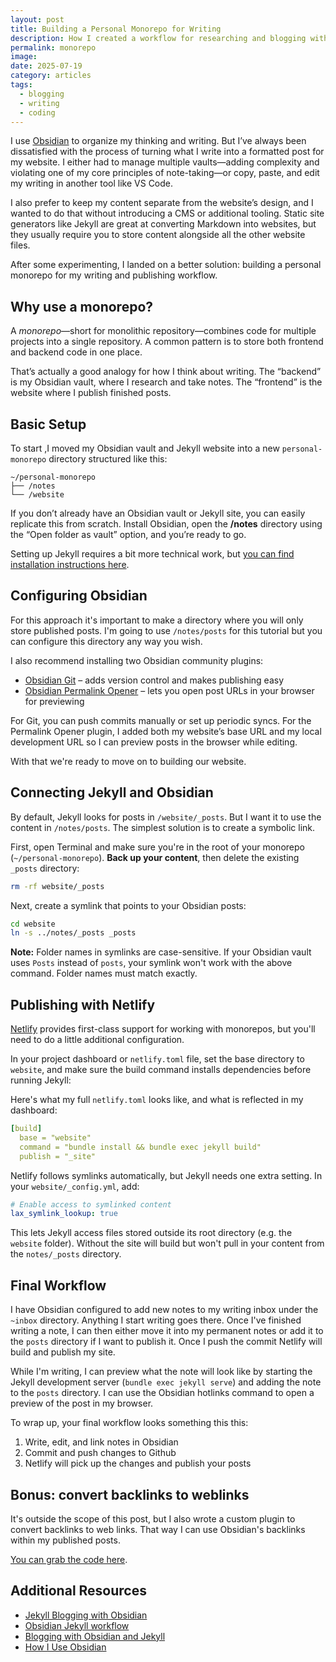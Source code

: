 ```yaml
---
layout: post
title: Building a Personal Monorepo for Writing
description: How I created a workflow for researching and blogging with Obsidian and Jekyll
permalink: monorepo
image:
date: 2025-07-19
category: articles
tags:
  - blogging
  - writing
  - coding
---
```

I use [Obsidian](https://obsidian.md/) to organize my thinking and writing. But I’ve always been dissatisfied with the process of turning what I write into a formatted post for my website. I either had to manage multiple vaults—adding complexity and violating one of my core principles of note-taking—or copy, paste, and edit my writing in another tool like VS Code.

I also prefer to keep my content separate from the website’s design, and I wanted to do that without introducing a CMS or additional tooling. Static site generators like Jekyll are great at converting Markdown into websites, but they usually require you to store content alongside all the other website files.

After some experimenting, I landed on a better solution: building a personal monorepo for my writing and publishing workflow.

## Why use a monorepo?

A _monorepo_—short for monolithic repository—combines code for multiple projects into a single repository. A common pattern is to store both frontend and backend code in one place.

That’s actually a good analogy for how I think about writing. The “backend” is my Obsidian vault, where I research and take notes. The “frontend” is the website where I publish finished posts.

## Basic Setup

To start ,I moved my Obsidian vault and Jekyll website into a new `personal-monorepo` directory structured like this:

```
~/personal-monorepo
├── /notes
└── /website
```

If you don’t already have an Obsidian vault or Jekyll site, you can easily replicate this from scratch. Install Obsidian, open the **/notes** directory using the “Open folder as vault” option, and you’re ready to go. 

Setting up Jekyll requires a bit more technical work, but [you can find installation instructions here](https://jekyllrb.com/docs/installation/).

## Configuring Obsidian

For this approach it's important to make a directory where you will only store published posts. I'm going to use `/notes/posts` for this tutorial but you can configure this directory any way you wish.

I also recommend installing two Obsidian community plugins:
* [Obsidian Git](https://github.com/Vinzent03/obsidian-git) – adds version control and makes publishing easy
* [Obsidian Permalink Opener](https://github.com/kepano/obsidian-permalink-opener) – lets you open post URLs in your browser for previewing

For Git, you can push commits manually or set up periodic syncs. For the Permalink Opener plugin, I added both my website’s base URL and my local development URL so I can preview posts in the browser while editing.

With that we're ready to move on to building our website.

## Connecting Jekyll and Obsidian

By default, Jekyll looks for posts in `/website/_posts`. But I want it to use the content in `/notes/posts`. The simplest solution is to create a symbolic link.

First, open Terminal and make sure you're in the root of your monorepo (`~/personal-monorepo`). **Back up your content**, then delete the existing `_posts` directory:

```bash
rm -rf website/_posts
```

Next, create a symlink that points to your Obsidian posts:

```bash
cd website
ln -s ../notes/_posts _posts
```

**Note:** Folder names in symlinks are case-sensitive. If your Obsidian vault uses `Posts` instead of `posts`, your symlink won't work with the above command. Folder names must match exactly.

## Publishing with Netlify

[Netlify](https://www.netlify.com/) provides first-class support for working with monorepos, but you'll need to do a little additional configuration.

In your project dashboard or `netlify.toml` file, set the base directory to `website`, and make sure the build command installs dependencies before running Jekyll:

Here's what my full `netlify.toml` looks like, and what is reflected in my dashboard:

```yaml
[build]
  base = "website"
  command = "bundle install && bundle exec jekyll build"
  publish = "_site"
```

Netlify follows symlinks automatically, but Jekyll needs one extra setting. In your `website/_config.yml`, add:

```yaml
# Enable access to symlinked content
lax_symlink_lookup: true
```

This lets Jekyll access files stored outside its root directory (e.g. the `website` folder). Without the site will build but won't pull in your content from the `notes/_posts` directory.

## Final Workflow

I have Obsidian configured to add new notes to my writing inbox under the `~inbox` directory. Anything I start writing goes there. Once I've finished writing a note, I can then either move it into my permanent notes or add it to the `posts` directory if I want to publish it. Once I push the commit Netlify will build and publish my site.

While I'm writing, I can preview what the note will look like by starting the Jekyll development server (`bundle exec jekyll serve`) and adding the note to the `posts` directory. I can use the Obsidian hotlinks command to open a preview of the post in my browser.

To wrap up, your final workflow looks something this this:

1. Write, edit, and link notes in Obsidian
2. Commit and push changes to Github
3. Netlify will pick up the changes and publish your posts

## Bonus: convert backlinks to weblinks

It's outside the scope of this post, but I also wrote a custom plugin to convert backlinks to web links. That way I can use Obsidian's backlinks within my published posts. 

[You can grab the code here](https://github.com/andrewstiefel/andrewstiefel.com/blob/main/_plugins/backlinks.rb).

## Additional Resources
* [Jekyll Blogging with Obsidian](https://alexoliveira.cc/guide/jekyll-with-obsidian)
* [Obsidian Jekyll workflow](https://refinedmind.co/obsidian-jekyll-workflow)
* [Blogging with Obsidian and Jekyll](https://dev.to/adrianogil/blogging-with-obsidian-and-jekyll-5bgl)
* [How I Use Obsidian](https://stephango.com/vault)